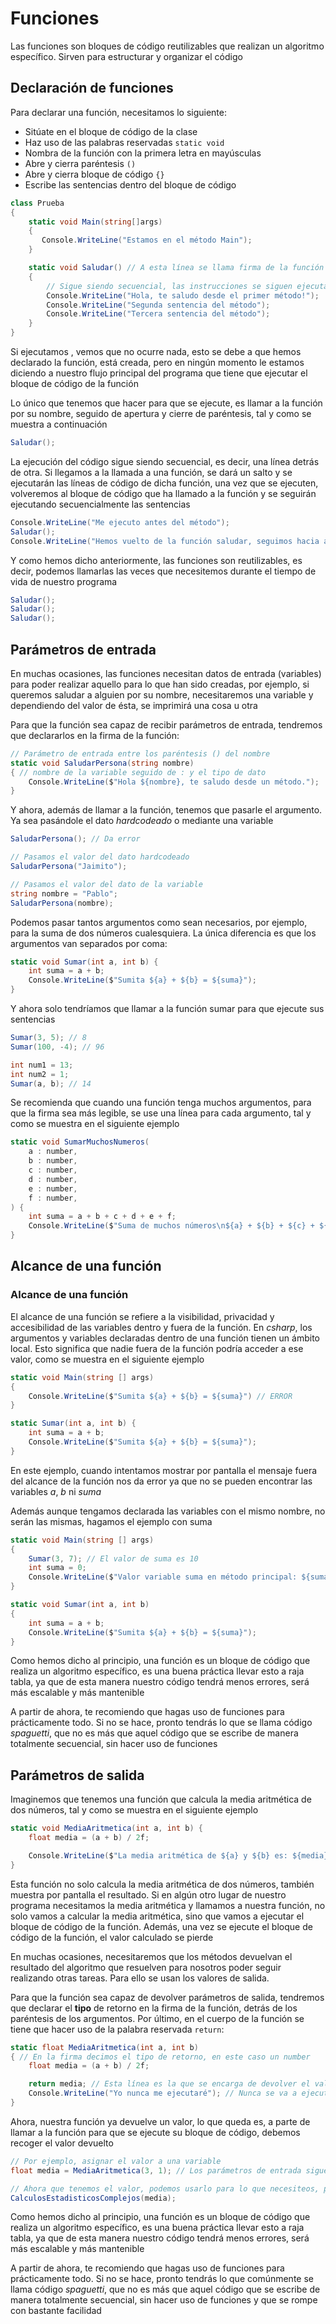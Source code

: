 # Funciones

Las funciones son bloques de código reutilizables que realizan un algoritmo específico. Sirven para estructurar y organizar el código

## Declaración de funciones

Para declarar una función, necesitamos lo siguiente:
- Sitúate en el bloque de código de la clase
- Haz uso de las palabras reservadas `static void`
- Nombra de la función con la primera letra en mayúsculas
- Abre y cierra paréntesis `()`
- Abre y cierra bloque de código `{}`
- Escribe las sentencias dentro del bloque de código

```csharp
class Prueba
{
    static void Main(string[]args)
    {
       Console.WriteLine("Estamos en el método Main");
    }

    static void Saludar() // A esta línea se llama firma de la función
    {
        // Sigue siendo secuencial, las instrucciones se siguen ejecutando una detrás de otra
        Console.WriteLine("Hola, te saludo desde el primer método!");
        Console.WriteLine("Segunda sentencia del método");
        Console.WriteLine("Tercera sentencia del método");
    }
}
```

Si ejecutamos , vemos que no ocurre nada, esto se debe a que hemos declarado la función, está creada, pero en ningún momento le estamos diciendo a nuestro flujo principal del programa que tiene que ejecutar el bloque de código de la función

Lo único que tenemos que hacer para que se ejecute, es llamar a la función por su nombre, seguido de apertura y cierre de paréntesis, tal y como se muestra a continuación

```csharp
Saludar();
```

La ejecución del código sigue siendo secuencial, es decir, una línea detrás de otra. Si llegamos a la llamada a una función, se dará un salto y se ejecutarán las líneas de código de dicha función, una vez que se ejecuten, volveremos al bloque de código que ha llamado a la función y se seguirán ejecutando secuencialmente las sentencias

```csharp
Console.WriteLine("Me ejecuto antes del método");
Saludar();
Console.WriteLine("Hemos vuelto de la función saludar, seguimos hacia abajo");
```

Y como hemos dicho anteriormente, las funciones son reutilizables, es decir, podemos llamarlas las veces que necesitemos durante el tiempo de vida de nuestro programa

```csharp
Saludar();
Saludar();
Saludar();
```

## Parámetros de entrada

En muchas ocasiones, las funciones necesitan datos de entrada (variables) para poder realizar aquello para lo que han sido creadas, por ejemplo, si queremos saludar a alguien por su nombre, necesitaremos una variable y dependiendo del valor de ésta, se imprimirá una cosa u otra

Para que la función sea capaz de recibir parámetros de entrada, tendremos que declararlos en la firma de la función:

```csharp
// Parámetro de entrada entre los paréntesis () del nombre
static void SaludarPersona(string nombre)
{ // nombre de la variable seguido de : y el tipo de dato
    Console.WriteLine($"Hola ${nombre}, te saludo desde un método.");
}
```

Y ahora, además de llamar a la función, tenemos que pasarle el argumento. Ya sea pasándole el dato *hardcodeado* o mediante una variable

```csharp
SaludarPersona(); // Da error

// Pasamos el valor del dato hardcodeado
SaludarPersona("Jaimito");

// Pasamos el valor del dato de la variable
string nombre = "Pablo";
SaludarPersona(nombre);
```

Podemos pasar tantos argumentos como sean necesarios, por ejemplo, para la suma de dos números cualesquiera. La única diferencia es que los argumentos van separados por coma:

```csharp
static void Sumar(int a, int b) {
    int suma = a + b;
    Console.WriteLine($"Sumita ${a} + ${b} = ${suma}");
}
```

Y ahora solo tendríamos que llamar a la función sumar para que ejecute sus sentencias

```csharp
Sumar(3, 5); // 8
Sumar(100, -4); // 96

int num1 = 13;
int num2 = 1;
Sumar(a, b); // 14
```

Se recomienda que cuando una función tenga muchos argumentos, para que la firma sea más legible, se use una línea para cada argumento, tal y como se muestra en el siguiente ejemplo

```csharp
static void SumarMuchosNumeros(
    a : number,
    b : number,
    c : number,
    d : number,
    e : number,
    f : number,
) {
    int suma = a + b + c + d + e + f;
    Console.WriteLine($"Suma de muchos números\n${a} + ${b} + ${c} + ${d} + ${e} + ${f} = ${suma}");
}
```

## Alcance de una función

### Alcance de una función

El alcance de una función se refiere a la visibilidad, privacidad y accesibilidad de las variables dentro y fuera de la función. En *csharp*, los argumentos y variables declaradas dentro de una función tienen un ámbito local. Esto significa que nadie fuera de la función podría acceder a ese valor, como se muestra en el siguiente ejemplo

```csharp
static void Main(string [] args)
{
    Console.WriteLine($"Sumita ${a} + ${b} = ${suma}") // ERROR
}

static Sumar(int a, int b) {
    int suma = a + b;
    Console.WriteLine($"Sumita ${a} + ${b} = ${suma}");
}
```

En este ejemplo, cuando intentamos mostrar por pantalla el mensaje fuera del alcance de la función nos da error ya que no se pueden encontrar las variables *a*, *b* ni *suma*

Además aunque tengamos declarada las variables con el mismo nombre, no serán las mismas, hagamos el ejemplo con suma

```csharp
static void Main(string [] args)
{
    Sumar(3, 7); // El valor de suma es 10
    int suma = 0;
    Console.WriteLine($"Valor variable suma en método principal: ${suma}"); // 0
}

static void Sumar(int a, int b)
{
    int suma = a + b;
    Console.WriteLine($"Sumita ${a} + ${b} = ${suma}");
}
```

Como hemos dicho al principio, una función es un bloque de código que realiza un algoritmo específico, es una buena práctica llevar esto a raja tabla, ya que de esta manera nuestro código tendrá menos errores, será más escalable y más mantenible

A partir de ahora, te recomiendo que hagas uso de funciones para prácticamente todo. Si no se hace, pronto tendrás lo que se llama código *spaguetti*, que no es más que aquel código que se escribe de manera totalmente secuencial, sin hacer uso de funciones

## Parámetros de salida

Imaginemos que tenemos una función que calcula la media aritmética de dos números, tal y como se muestra en el siguiente ejemplo

```csharp
static void MediaAritmetica(int a, int b) {
    float media = (a + b) / 2f;

    Console.WriteLine($"La media aritmética de ${a} y ${b} es: ${media}");
}
```

Esta función no solo calcula la media aritmética de dos números, también muestra por pantalla el resultado. Si en algún otro lugar de nuestro programa necesitamos la media aritmética y llamamos a nuestra función, no solo vamos a calcular la media aritmética, sino que vamos a ejecutar el bloque de código de la función. Además, una vez se ejecute el bloque de código de la función, el valor calculado se pierde

En muchas ocasiones, necesitaremos que los métodos devuelvan el resultado del algoritmo que resuelven para nosotros poder seguir realizando otras tareas. Para ello se usan los valores de salida.

Para que la función sea capaz de devolver parámetros de salida, tendremos que declarar el **tipo** de retorno en la firma de la función, detrás de los paréntesis de los argumentos. Por último, en el cuerpo de la función se tiene que hacer uso de la palabra reservada `return`:

```csharp
static float MediaAritmetica(int a, int b)
{ // En la firma decimos el tipo de retorno, en este caso un number
    float media = (a + b) / 2f;

    return media; // Esta línea es la que se encarga de devolver el valor calculado en el algoritmo de la función, en este caso la media aritmética
    Console.WriteLine("Yo nunca me ejecutaré"); // Nunca se va a ejecutar este bloque de código
}
```

Ahora, nuestra función ya devuelve un valor, lo que queda es, a parte de llamar a la función para que se ejecute su bloque de código, debemos recoger el valor devuelto

```csharp
// Por ejemplo, asignar el valor a una variable
float media = MediaAritmetica(3, 1); // Los parámetros de entrada siguen siendo necesarios

// Ahora que tenemos el valor, podemos usarlo para lo que necesiteos, por ejemplo, enviarlo a otro método cuyo argumento de entrada no es un simple número, sino la media aritmética
CalculosEstadisticosComplejos(media);
```

Como hemos dicho al principio, una función es un bloque de código que realiza un algoritmo específico, es una buena práctica llevar esto a raja tabla, ya que de esta manera nuestro código tendrá menos errores, será más escalable y más mantenible

A partir de ahora, te recomiendo que hagas uso de funciones para prácticamente todo. Si no se hace, pronto tendrás lo que comúnmente se llama código *spaguetti*, que no es más que aquel código que se escribe de manera totalmente secuencial, sin hacer uso de funciones y que se rompe con bastante facilidad